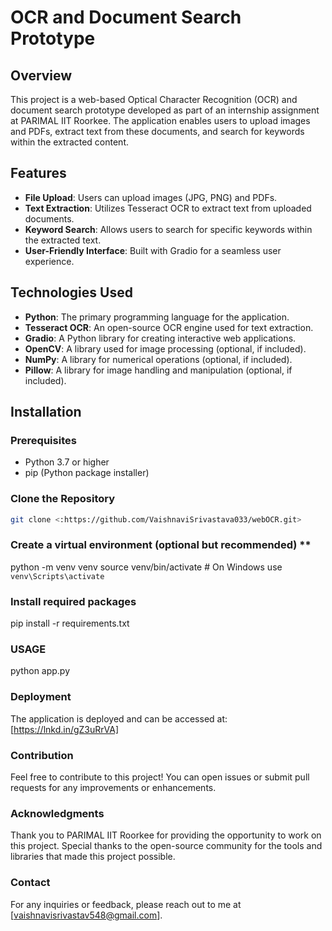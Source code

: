 # OCR and Document Search Prototype

## Overview
This project is a web-based Optical Character Recognition (OCR) and document search prototype developed as part of an internship assignment at PARIMAL IIT Roorkee. The application enables users to upload images and PDFs, extract text from these documents, and search for keywords within the extracted content.

## Features
- **File Upload**: Users can upload images (JPG, PNG) and PDFs.
- **Text Extraction**: Utilizes Tesseract OCR to extract text from uploaded documents.
- **Keyword Search**: Allows users to search for specific keywords within the extracted text.
- **User-Friendly Interface**: Built with Gradio for a seamless user experience.

## Technologies Used
- **Python**: The primary programming language for the application.
- **Tesseract OCR**: An open-source OCR engine used for text extraction.
- **Gradio**: A Python library for creating interactive web applications.
- **OpenCV**: A library used for image processing (optional, if included).
- **NumPy**: A library for numerical operations (optional, if included).
- **Pillow**: A library for image handling and manipulation (optional, if included).

## Installation

### Prerequisites
- Python 3.7 or higher
- pip (Python package installer)

### Clone the Repository
```bash
git clone <:https://github.com/VaishnaviSrivastava033/webOCR.git>
```

### Create a virtual environment (optional but recommended) **
python -m venv venv
source venv/bin/activate  # On Windows use `venv\Scripts\activate`

### Install required packages
pip install -r requirements.txt

### USAGE
python app.py

### Deployment
The application is deployed and can be accessed at: [https://lnkd.in/gZ3uRrVA]

### Contribution
Feel free to contribute to this project! You can open issues or submit pull requests for any improvements or enhancements.

### Acknowledgments
Thank you to PARIMAL IIT Roorkee for providing the opportunity to work on this project.
Special thanks to the open-source community for the tools and libraries that made this project possible.

### Contact
For any inquiries or feedback, please reach out to me at [vaishnavisrivastav548@gmail.com].


